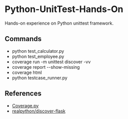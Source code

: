 # Python-UnitTest-Hands-On

Hands-on experience on Python unittest framework.

## Commands

- python test_calculator.py
- python test_employee.py
- coverage run -m unittest discover -vv
- coverage report --show-missing
- coverage html
- python testcase_runner.py


## References

- [Coverage.py](https://coverage.readthedocs.io/en/6.3.1/)
- [realpython/discover-flask](https://github.com/realpython/discover-flask/blob/master/manage.py)
